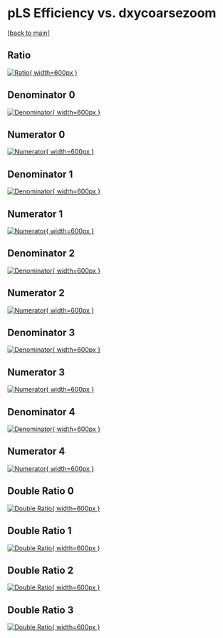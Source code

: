 # pLS Efficiency vs. dxycoarsezoom

[[back to main](./)]



## Ratio

[![Ratio](../mtv/var/pLS_base_321_-1_eff_dxycoarsezoom.png){ width=600px }](../mtv/var/pLS_base_321_-1_eff_dxycoarsezoom.pdf)

## Denominator 0

[![Denominator](../mtv/den/pLS_base_321_-1_eff_dxycoarsezoom_den0.png){ width=600px }](../mtv/den/pLS_base_321_-1_eff_dxycoarsezoom_den0.pdf)

## Numerator 0

[![Numerator](../mtv/num/pLS_base_321_-1_eff_dxycoarsezoom_num0.png){ width=600px }](../mtv/num/pLS_base_321_-1_eff_dxycoarsezoom_num0.pdf)

## Denominator 1

[![Denominator](../mtv/den/pLS_base_321_-1_eff_dxycoarsezoom_den1.png){ width=600px }](../mtv/den/pLS_base_321_-1_eff_dxycoarsezoom_den1.pdf)

## Numerator 1

[![Numerator](../mtv/num/pLS_base_321_-1_eff_dxycoarsezoom_num1.png){ width=600px }](../mtv/num/pLS_base_321_-1_eff_dxycoarsezoom_num1.pdf)

## Denominator 2

[![Denominator](../mtv/den/pLS_base_321_-1_eff_dxycoarsezoom_den2.png){ width=600px }](../mtv/den/pLS_base_321_-1_eff_dxycoarsezoom_den2.pdf)

## Numerator 2

[![Numerator](../mtv/num/pLS_base_321_-1_eff_dxycoarsezoom_num2.png){ width=600px }](../mtv/num/pLS_base_321_-1_eff_dxycoarsezoom_num2.pdf)

## Denominator 3

[![Denominator](../mtv/den/pLS_base_321_-1_eff_dxycoarsezoom_den3.png){ width=600px }](../mtv/den/pLS_base_321_-1_eff_dxycoarsezoom_den3.pdf)

## Numerator 3

[![Numerator](../mtv/num/pLS_base_321_-1_eff_dxycoarsezoom_num3.png){ width=600px }](../mtv/num/pLS_base_321_-1_eff_dxycoarsezoom_num3.pdf)

## Denominator 4

[![Denominator](../mtv/den/pLS_base_321_-1_eff_dxycoarsezoom_den4.png){ width=600px }](../mtv/den/pLS_base_321_-1_eff_dxycoarsezoom_den4.pdf)

## Numerator 4

[![Numerator](../mtv/num/pLS_base_321_-1_eff_dxycoarsezoom_num4.png){ width=600px }](../mtv/num/pLS_base_321_-1_eff_dxycoarsezoom_num4.pdf)

## Double Ratio 0

[![Double Ratio](../mtv/ratio/pLS_base_321_-1_eff_dxycoarsezoom_ratio0.png){ width=600px }](../mtv/ratio/pLS_base_321_-1_eff_dxycoarsezoom_ratio0.pdf)

## Double Ratio 1

[![Double Ratio](../mtv/ratio/pLS_base_321_-1_eff_dxycoarsezoom_ratio1.png){ width=600px }](../mtv/ratio/pLS_base_321_-1_eff_dxycoarsezoom_ratio1.pdf)

## Double Ratio 2

[![Double Ratio](../mtv/ratio/pLS_base_321_-1_eff_dxycoarsezoom_ratio2.png){ width=600px }](../mtv/ratio/pLS_base_321_-1_eff_dxycoarsezoom_ratio2.pdf)

## Double Ratio 3

[![Double Ratio](../mtv/ratio/pLS_base_321_-1_eff_dxycoarsezoom_ratio3.png){ width=600px }](../mtv/ratio/pLS_base_321_-1_eff_dxycoarsezoom_ratio3.pdf)

